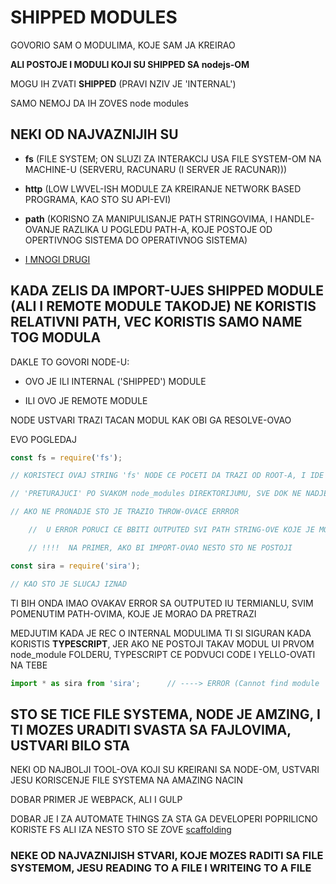 # SHIPPED MODULES

GOVORIO SAM O MODULIMA, KOJE SAM JA KREIRAO

**ALI POSTOJE I MODULI KOJI SU SHIPPED SA nodejs-OM**

MOGU IH ZVATI **SHIPPED** (PRAVI NZIV JE 'INTERNAL')

SAMO NEMOJ DA  IH ZOVES node modules

## NEKI OD NAJVAZNIJIH SU

- **fs** (FILE SYSTEM; ON SLUZI ZA INTERAKCIJ USA FILE SYSTEM-OM NA MACHINE-U (SERVERU, RACUNARU (I SERVER JE RACUNAR)))

- **http** (LOW LWVEL-ISH MODULE ZA KREIRANJE NETWORK BASED PROGRAMA, KAO STO SU API-EVI)

- **path** (KORISNO ZA MANIPULISANJE PATH STRINGOVIMA, I HANDLE-OVANJE RAZLIKA U POGLEDU PATH-A, KOJE POSTOJE OD OPERTIVNOG SISTEMA DO OPERATIVNOG SISTEMA)

- [I MNOGI DRUGI](https://nodejs.org/dist/latest-v10.x/docs/api/)

## KADA ZELIS DA IMPORT-UJES **SHIPPED MODULE** (ALI I REMOTE MODULE TAKODJE) NE KORISTIS RELATIVNI PATH, VEC KORISTIS SAMO NAME TOG MODULA

DAKLE TO GOVORI NODE-U:

- OVO JE ILI INTERNAL ('SHIPPED') MODULE

- ILI OVO JE REMOTE MODULE

NODE USTVARI TRAZI TACAN MODUL KAK OBI GA RESOLVE-OVAO

EVO POGLEDAJ

```javascript
const fs = require('fs');

// KORISTECI OVAJ STRING 'fs' NODE CE POCETI DA TRAZI OD ROOT-A, I IDE NAGORE

// 'PRETURAJUCI' PO SVAKOM node_modules DIREKTORIJUMU, SVE DOK NE NADJE ON OSTO JE TRAZIO

// AKO NE PRONADJE STO JE TRAZIO THROW-OVACE ERRROR

    //  U ERROR PORUCI CE BBITI OUTPUTED SVI PATH STRING-OVE KOJE JE MORAO DA PRETRAZI

    // !!!!  NA PRIMER, AKO BI IMPORT-OVAO NESTO STO NE POSTOJI

const sira = require('sira');

// KAO STO JE SLUCAJ IZNAD

```

TI BIH ONDA IMAO OVAKAV ERROR SA OUTPUTED IU TERMIANLU, SVIM POMENUTIM PATH-OVIMA, KOJE JE MORAO DA PRETRAZI

MEDJUTIM KADA JE REC O INTERNAL MODULIMA TI SI SIGURAN KADA KORISTIS **TYPESCRIPT**, JER AKO NE POSTOJI TAKAV MODUL UI PRVOM node_module FOLDERU, TYPESCRIPT CE PODVUCI CODE I YELLO-OVATI NA TEBE

```typescript
import * as sira from 'sira';      // ----> ERROR (Cannot find module 'sira'.ts(2307))
```

## STO SE TICE FILE SYSTEMA, NODE JE AMZING, I TI MOZES URADITI SVASTA SA FAJLOVIMA, USTVARI BILO STA

NEKI OD NAJBOLJI TOOL-OVA KOJI SU KREIRANI SA NODE-OM, USTVARI JESU KORISCENJE FILE SYSTEMA NA AMAZING NACIN

DOBAR PRIMER JE WEBPACK, ALI I GULP

DOBAR JE I ZA AUTOMATE THINGS ZA STA GA DEVELOPERI POPRILICNO KORISTE FS ALI  IZA NESTO STO SE ZOVE  [scaffolding](https://seesparkbox.com/foundry/use_node_fs_instead_of_javascript_dependencies_to_scaffold_files)

### NEKE OD NAJVAZNIJISH STVARI, KOJE MOZES RADITI SA FILE SYSTEMOM, JESU READING TO A FILE I WRITEING TO A FILE


